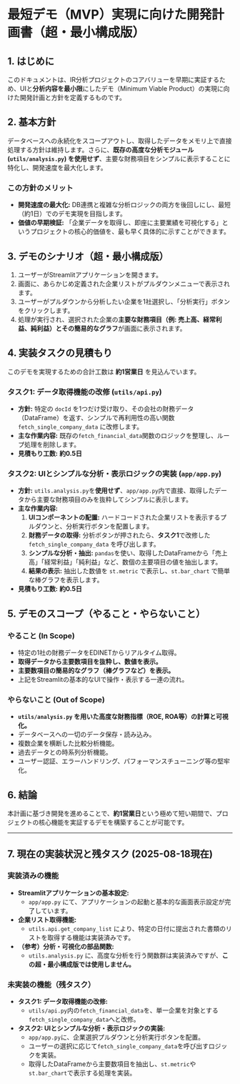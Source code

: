 # 最短デモ（MVP）実現に向けた開発計画書（超・最小構成版）

## 1. はじめに

このドキュメントは、IR分析プロジェクトのコアバリューを早期に実証するため、UIと**分析内容を最小限**にしたデモ（Minimum Viable Product）の実現に向けた開発計画と方針を定義するものです。

## 2. 基本方針

データベースへの永続化をスコープアウトし、取得したデータをメモリ上で直接処理する方針は維持します。さらに、**既存の高度な分析モジュール (`utils/analysis.py`) を使用せず**、主要な財務項目をシンプルに表示することに特化し、開発速度を最大化します。

### この方針のメリット
- **開発速度の最大化:** DB連携と複雑な分析ロジックの両方を後回しにし、最短（約1日）でのデモ実現を目指します。
- **価値の早期検証:** 「企業データを取得し、即座に主要業績を可視化する」というプロジェクトの核心的価値を、最も早く具体的に示すことができます。

## 3. デモのシナリオ（超・最小構成版）

1.  ユーザーがStreamlitアプリケーションを開きます。
2.  画面に、あらかじめ定義された企業リストがプルダウンメニューで表示されます。
3.  ユーザーがプルダウンから分析したい企業を1社選択し、「分析実行」ボタンをクリックします。
4.  処理が実行され、選択された企業の**主要な財務項目（例: 売上高、経常利益、純利益）とその簡易的なグラフ**が画面に表示されます。

## 4. 実装タスクの見積もり

このデモを実現するための合計工数は **約1営業日** を見込んでいます。

### タスク1: データ取得機能の改修 (`utils/api.py`)

- **方針:** 特定の `docId` を1つだけ受け取り、その会社の財務データ（DataFrame）を返す、シンプルで再利用性の高い関数 `fetch_single_company_data` に改修します。
- **主な作業内容:** 既存の`fetch_financial_data`関数のロジックを整理し、ループ処理を削除します。
- **見積もり工数:** **約0.5日**

### タスク2: UIとシンプルな分析・表示ロジックの実装 (`app/app.py`)

- **方針:** `utils.analysis.py`を**使用せず**、`app/app.py`内で直接、取得したデータから主要な財務項目のみを抜粋してシンプルに表示します。
- **主な作業内容:**
  1.  **UIコンポーネントの配置:** ハードコードされた企業リストを表示するプルダウンと、分析実行ボタンを配置します。
  2.  **財務データの取得:** 分析ボタンが押されたら、**タスク1**で改修した `fetch_single_company_data` を呼び出します。
  3.  **シンプルな分析・抽出:** `pandas`を使い、取得したDataFrameから「売上高」「経常利益」「純利益」など、数個の主要項目の値を抽出します。
  4.  **結果の表示:** 抽出した数値を `st.metric` で表示し、`st.bar_chart` で簡単な棒グラフを表示します。
- **見積もり工数:** **約0.5日**

## 5. デモのスコープ（やること・やらないこと）

### やること (In Scope)
- 特定の1社の財務データをEDINETからリアルタイム取得。
- **取得データから主要数項目を抜粋し、数値を表示。**
- **主要数項目の簡易的なグラフ（棒グラフなど）を表示。**
- 上記をStreamlitの基本的なUIで操作・表示する一連の流れ。

### やらないこと (Out of Scope)
- **`utils/analysis.py` を用いた高度な財務指標（ROE, ROA等）の計算と可視化。**
- データベースへの一切のデータ保存・読み込み。
- 複数企業を横断した比較分析機能。
- 過去データとの時系列分析機能。
- ユーザー認証、エラーハンドリング、パフォーマンスチューニング等の堅牢化。

## 6. 結論

本計画に基づき開発を進めることで、**約1営業日**という極めて短い期間で、プロジェクトの核心機能を実証するデモを構築することが可能です。

---

## 7. 現在の実装状況と残タスク (2025-08-18現在)

### 実装済みの機能

- **Streamlitアプリケーションの基本設定:**
  - `app/app.py` にて、アプリケーションの起動と基本的な画面表示設定が完了しています。
- **企業リスト取得機能:**
  - `utils.api.get_company_list` により、特定の日付に提出された書類のリストを取得する機能は実装済みです。
- **（参考）分析・可視化の部品関数:**
  - `utils.analysis.py` に、高度な分析を行う関数群は実装済みですが、**この超・最小構成版では使用しません。**

### 未実装の機能（残タスク）

- **タスク1: データ取得機能の改修:**
  - `utils/api.py`内の`fetch_financial_data`を、単一企業を対象とする`fetch_single_company_data`へと改修。
- **タスク2: UIとシンプルな分析・表示ロジックの実装:**
  - `app/app.py`に、企業選択プルダウンと分析実行ボタンを配置。
  - ユーザーの選択に応じて`fetch_single_company_data`を呼び出すロジックを実装。
  - 取得したDataFrameから主要数項目を抽出し、`st.metric`や`st.bar_chart`で表示する処理を実装。
